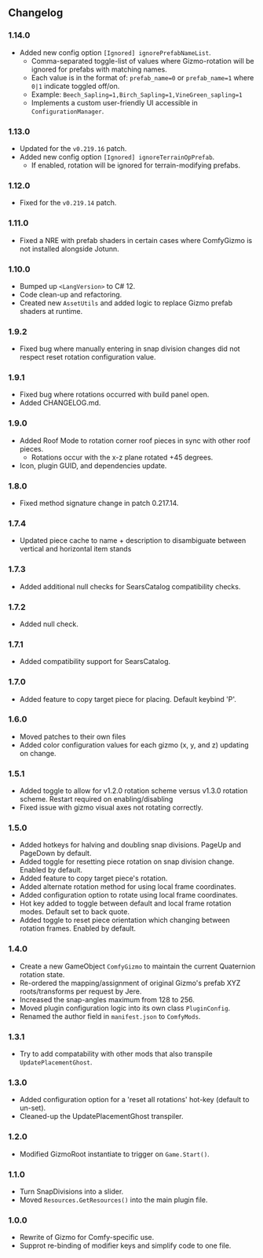 ## Changelog

### 1.14.0

  * Added new config option `[Ignored] ignorePrefabNameList`.
    * Comma-separated toggle-list of values where Gizmo-rotation will be ignored for prefabs with matching names.
    * Each value is in the format of: `prefab_name=0` or `prefab_name=1` where `0|1` indicate toggled off/on.
    * Example: `Beech_Sapling=1,Birch_Sapling=1,VineGreen_sapling=1`
    * Implements a custom user-friendly UI accessible in `ConfigurationManager`.

### 1.13.0

  * Updated for the `v0.219.16` patch.
  * Added new config option `[Ignored] ignoreTerrainOpPrefab`.
    * If enabled, rotation will be ignored for terrain-modifying prefabs.

### 1.12.0

  * Fixed for the `v0.219.14` patch.

### 1.11.0

  * Fixed a NRE with prefab shaders in certain cases where ComfyGizmo is not installed alongside Jotunn.

### 1.10.0

  * Bumped up `<LangVersion>` to C# 12.
  * Code clean-up and refactoring.
  * Created new `AssetUtils` and added logic to replace Gizmo prefab shaders at runtime.

### 1.9.2

  * Fixed bug where manually entering in snap division changes did not respect reset rotation configuration value.

### 1.9.1

  * Fixed bug where rotations occurred with build panel open.
  * Added CHANGELOG.md.

### 1.9.0

  * Added Roof Mode to rotation corner roof pieces in sync with other roof pieces.
    * Rotations occur with the x-z plane rotated +45 degrees.
  * Icon, plugin GUID,  and dependencies update.

### 1.8.0

  * Fixed method signature change in patch 0.217.14.

### 1.7.4

  * Updated piece cache to name + description to disambiguate between vertical and horizontal item stands

### 1.7.3

  * Added additional null checks for SearsCatalog compatibility checks.

### 1.7.2

  * Added null check.

### 1.7.1

  * Added compatibility support for SearsCatalog.

### 1.7.0

  * Added feature to copy target piece for placing. Default keybind 'P'.

### 1.6.0

  * Moved patches to their own files
  * Added color configuration values for each gizmo (x, y, and z) updating on change.

### 1.5.1
  * Added toggle to allow for v1.2.0 rotation scheme versus v1.3.0 rotation scheme. Restart required on enabling/disabling
  * Fixed issue with gizmo visual axes not rotating correctly.

### 1.5.0
  * Added hotkeys for halving and doubling snap divisions. PageUp and PageDown by default.
  * Added toggle for resetting piece rotation on snap division change. Enabled by default.
  * Added feature to copy target piece's rotation.
  * Added alternate rotation method for using local frame coordinates.
  * Added configuration option to rotate using local frame coordinates.
  * Hot key added to toggle between default and local frame rotation modes. Default set to back quote.
  * Added toggle to reset piece orientation which changing between rotation frames. Enabled by default.
  
### 1.4.0

  * Create a new GameObject `ComfyGizmo` to maintain the current Quaternion rotation state.
  * Re-ordered the mapping/assignment of original Gizmo's prefab XYZ roots/transforms per request by Jere.
  * Increased the snap-angles maximum from 128 to 256.
  * Moved plugin configuration logic into its own class `PluginConfig`.
  * Renamed the author field in `manifest.json` to `ComfyMods`.

### 1.3.1

  * Try to add compatability with other mods that also transpile `UpdatePlacementGhost`.

### 1.3.0

  * Added configuration option for a 'reset all rotations' hot-key (default to un-set).
  * Cleaned-up the UpdatePlacementGhost transpiler.

### 1.2.0

  * Modified GizmoRoot instantiate to trigger on `Game.Start()`.

### 1.1.0

  * Turn SnapDivisions into a slider.
  * Moved `Resources.GetResources()` into the main plugin file.

### 1.0.0

  * Rewrite of Gizmo for Comfy-specific use.
  * Supprot re-binding of modifier keys and simplify code to one file.
